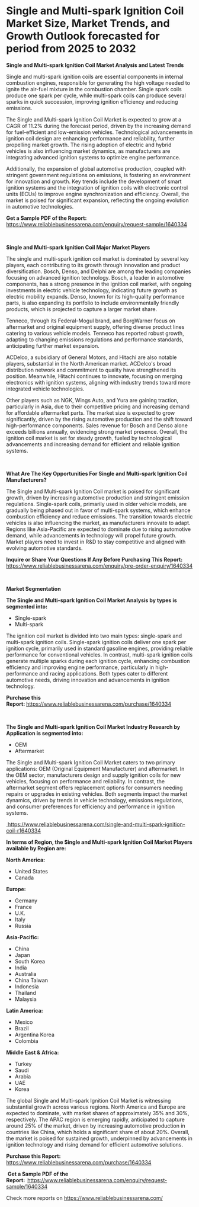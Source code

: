 <p><h1>Single and Multi-spark Ignition Coil Market Size, Market Trends, and Growth Outlook forecasted for period from 2025 to 2032</h1></p><p><strong>Single and Multi-spark Ignition Coil Market Analysis and Latest Trends</strong></p>
<p><p>Single and multi-spark ignition coils are essential components in internal combustion engines, responsible for generating the high voltage needed to ignite the air-fuel mixture in the combustion chamber. Single spark coils produce one spark per cycle, while multi-spark coils can produce several sparks in quick succession, improving ignition efficiency and reducing emissions.</p><p>The Single and Multi-spark Ignition Coil Market is expected to grow at a CAGR of 11.2% during the forecast period, driven by the increasing demand for fuel-efficient and low-emission vehicles. Technological advancements in ignition coil design are enhancing performance and reliability, further propelling market growth. The rising adoption of electric and hybrid vehicles is also influencing market dynamics, as manufacturers are integrating advanced ignition systems to optimize engine performance.</p><p>Additionally, the expansion of global automotive production, coupled with stringent government regulations on emissions, is fostering an environment for innovation and growth. Key trends include the development of smart ignition systems and the integration of ignition coils with electronic control units (ECUs) to improve engine synchronization and efficiency. Overall, the market is poised for significant expansion, reflecting the ongoing evolution in automotive technologies.</p></p>
<p><strong>Get a Sample PDF of the Report:&nbsp;</strong> <a href="https://www.reliablebusinessarena.com/enquiry/request-sample/1640334?utm_campaign=2527&utm_medium=2&utm_source=Github&utm_content=ia&utm_term=30032025&utm_id=single-and-multi-spark-ignition-coil">https://www.reliablebusinessarena.com/enquiry/request-sample/1640334</a></p>
<p>&nbsp;</p>
<p><strong>Single and Multi-spark Ignition Coil Major Market Players</strong></p>
<p><p>The single and multi-spark ignition coil market is dominated by several key players, each contributing to its growth through innovation and product diversification. Bosch, Denso, and Delphi are among the leading companies focusing on advanced ignition technology. Bosch, a leader in automotive components, has a strong presence in the ignition coil market, with ongoing investments in electric vehicle technology, indicating future growth as electric mobility expands. Denso, known for its high-quality performance parts, is also expanding its portfolio to include environmentally friendly products, which is projected to capture a larger market share.</p><p>Tenneco, through its Federal-Mogul brand, and BorgWarner focus on aftermarket and original equipment supply, offering diverse product lines catering to various vehicle models. Tenneco has reported robust growth, adapting to changing emissions regulations and performance standards, anticipating further market expansion.</p><p>ACDelco, a subsidiary of General Motors, and Hitachi are also notable players, substantial in the North American market. ACDelco's broad distribution network and commitment to quality have strengthened its position. Meanwhile, Hitachi continues to innovate, focusing on merging electronics with ignition systems, aligning with industry trends toward more integrated vehicle technologies.</p><p>Other players such as NGK, Wings Auto, and Yura are gaining traction, particularly in Asia, due to their competitive pricing and increasing demand for affordable aftermarket parts. The market size is expected to grow significantly, driven by the rising automotive production and the shift toward high-performance components. Sales revenue for Bosch and Denso alone exceeds billions annually, evidencing strong market presence. Overall, the ignition coil market is set for steady growth, fueled by technological advancements and increasing demand for efficient and reliable ignition systems.</p></p>
<p>&nbsp;</p>
<p><strong>What Are The Key Opportunities For Single and Multi-spark Ignition Coil Manufacturers?</strong></p>
<p><p>The Single and Multi-spark Ignition Coil market is poised for significant growth, driven by increasing automotive production and stringent emission regulations. Single-spark coils, primarily used in older vehicle models, are gradually being phased out in favor of multi-spark systems, which enhance combustion efficiency and reduce emissions. The transition towards electric vehicles is also influencing the market, as manufacturers innovate to adapt. Regions like Asia-Pacific are expected to dominate due to rising automotive demand, while advancements in technology will propel future growth. Market players need to invest in R&D to stay competitive and aligned with evolving automotive standards.</p></p>
<p><strong>Inquire or Share Your Questions If Any Before Purchasing This Report:</strong> <a href="https://www.reliablebusinessarena.com/enquiry/pre-order-enquiry/1640334?utm_campaign=2527&utm_medium=2&utm_source=Github&utm_content=ia&utm_term=30032025&utm_id=single-and-multi-spark-ignition-coil">https://www.reliablebusinessarena.com/enquiry/pre-order-enquiry/1640334</a></p>
<p>&nbsp;</p>
<p><strong>Market Segmentation</strong></p>
<p><strong>The Single and Multi-spark Ignition Coil Market Analysis by types is segmented into:</strong></p>
<p><ul><li>Single-spark</li><li>Multi-spark</li></ul></p>
<p><p>The ignition coil market is divided into two main types: single-spark and multi-spark ignition coils. Single-spark ignition coils deliver one spark per ignition cycle, primarily used in standard gasoline engines, providing reliable performance for conventional vehicles. In contrast, multi-spark ignition coils generate multiple sparks during each ignition cycle, enhancing combustion efficiency and improving engine performance, particularly in high-performance and racing applications. Both types cater to different automotive needs, driving innovation and advancements in ignition technology.</p></p>
<p><strong>Purchase this Report:&nbsp;</strong><a href="https://www.reliablebusinessarena.com/purchase/1640334?utm_campaign=2527&utm_medium=2&utm_source=Github&utm_content=ia&utm_term=30032025&utm_id=single-and-multi-spark-ignition-coil">https://www.reliablebusinessarena.com/purchase/1640334</a></p>
<p>&nbsp;</p>
<p><strong>The Single and Multi-spark Ignition Coil Market Industry Research by Application is segmented into:</strong></p>
<p><ul><li>OEM</li><li>Aftermarket</li></ul></p>
<p><p>The Single and Multi-spark Ignition Coil Market caters to two primary applications: OEM (Original Equipment Manufacturer) and aftermarket. In the OEM sector, manufacturers design and supply ignition coils for new vehicles, focusing on performance and reliability. In contrast, the aftermarket segment offers replacement options for consumers needing repairs or upgrades in existing vehicles. Both segments impact the market dynamics, driven by trends in vehicle technology, emissions regulations, and consumer preferences for efficiency and performance in ignition systems.</p></p>
<p><a href="https://www.reliablebusinessarena.com/single-and-multi-spark-ignition-coil-r1640334?utm_campaign=2527&utm_medium=2&utm_source=Github&utm_content=ia&utm_term=30032025&utm_id=single-and-multi-spark-ignition-coil">&nbsp;https://www.reliablebusinessarena.com/single-and-multi-spark-ignition-coil-r1640334</a></p>
<p><strong>In terms of Region, the Single and Multi-spark Ignition Coil Market Players available by Region are:</strong></p>
<p>
    <p> <strong> North America: </strong>
        <ul>
            <li>United States</li>
            <li>Canada</li>
        </ul>
        </p> 
    <p> <strong> Europe: </strong>
        <ul>
            <li>Germany</li>
            <li>France</li>
            <li>U.K.</li>
            <li>Italy</li>
            <li>Russia</li>
        </ul>
        </p> 
    <p> <strong> Asia-Pacific: </strong>
        <ul>
            <li>China</li>
            <li>Japan</li>
            <li>South Korea</li>
            <li>India</li>
            <li>Australia</li>
            <li>China Taiwan</li>
            <li>Indonesia</li>
            <li>Thailand</li>
            <li>Malaysia</li>
        </ul>
        </p> 
    <p> <strong> Latin America: </strong>
        <ul>
            <li>Mexico</li>
            <li>Brazil</li>
            <li>Argentina Korea</li>
            <li>Colombia</li>
        </ul>
        </p> 
    <p> <strong> Middle East & Africa: </strong>
        <ul>
            <li>Turkey</li>
            <li>Saudi</li>
            <li>Arabia</li>
            <li>UAE</li>
            <li>Korea</li>
        </ul>
    </p>
    </p>
<p><p>The global Single and Multi-spark Ignition Coil Market is witnessing substantial growth across various regions. North America and Europe are expected to dominate, with market shares of approximately 35% and 30%, respectively. The APAC region is emerging rapidly, anticipated to capture around 25% of the market, driven by increasing automotive production in countries like China, which holds a significant share of about 20%. Overall, the market is poised for sustained growth, underpinned by advancements in ignition technology and rising demand for efficient automotive solutions.</p></p>
<p><strong>Purchase this Report: </strong><a href="https://www.reliablebusinessarena.com/purchase/1640334?utm_campaign=2527&utm_medium=2&utm_source=Github&utm_content=ia&utm_term=30032025&utm_id=single-and-multi-spark-ignition-coil">https://www.reliablebusinessarena.com/purchase/1640334</a></p>
<p>&nbsp;<strong>Get a Sample PDF of the Report:&nbsp;&nbsp;</strong><a href="https://www.reliablebusinessarena.com/enquiry/request-sample/1640334?utm_campaign=2527&utm_medium=2&utm_source=Github&utm_content=ia&utm_term=30032025&utm_id=single-and-multi-spark-ignition-coil">https://www.reliablebusinessarena.com/enquiry/request-sample/1640334</a></p>
<p><strong></strong></p>
<p>Check more reports on <a href="https://www.reliablebusinessarena.com/?utm_campaign=2527&utm_medium=2&utm_source=Github&utm_content=ia&utm_term=30032025&utm_id=single-and-multi-spark-ignition-coil">https://www.reliablebusinessarena.com/</a></p>